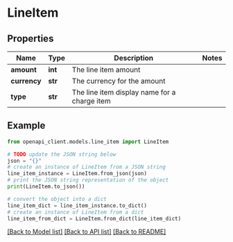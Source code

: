 # LineItem


## Properties

Name | Type | Description | Notes
------------ | ------------- | ------------- | -------------
**amount** | **int** | The line item amount | 
**currency** | **str** | The currency for the amount | 
**type** | **str** | The line item display name for a charge item | 

## Example

```python
from openapi_client.models.line_item import LineItem

# TODO update the JSON string below
json = "{}"
# create an instance of LineItem from a JSON string
line_item_instance = LineItem.from_json(json)
# print the JSON string representation of the object
print(LineItem.to_json())

# convert the object into a dict
line_item_dict = line_item_instance.to_dict()
# create an instance of LineItem from a dict
line_item_from_dict = LineItem.from_dict(line_item_dict)
```
[[Back to Model list]](../README.md#documentation-for-models) [[Back to API list]](../README.md#documentation-for-api-endpoints) [[Back to README]](../README.md)


